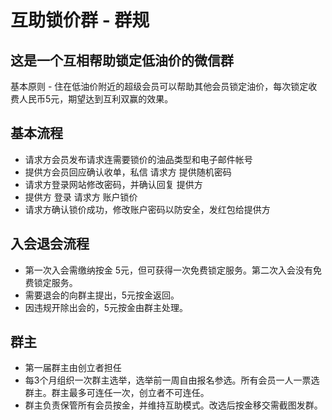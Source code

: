 # 互助锁价群 - 群规

## 这是一个互相帮助锁定低油价的微信群
基本原则 - 住在低油价附近的超级会员可以帮助其他会员锁定油价，每次锁定收费人民币5元，期望达到互利双赢的效果。

## 基本流程
- 请求方会员发布请求连需要锁价的油品类型和电子邮件帐号
- 提供方会员回应确认收单，私信 请求方 提供随机密码
- 请求方登录网站修改密码，并确认回复 提供方
- 提供方 登录 请求方 账户锁价
- 请求方确认锁价成功，修改账户密码以防安全，发红包给提供方

## 入会退会流程
- 第一次入会需缴纳按金 5元，但可获得一次免费锁定服务。第二次入会没有免费锁定服务。
- 需要退会的向群主提出，5元按金返回。
- 因违规开除出会的，5元按金由群主处理。

## 群主
- 第一届群主由创立者担任
- 每3个月组织一次群主选举，选举前一周自由报名参选。所有会员一人一票选群主。群主最多可连任一次，创立者不可连任。
- 群主负责保管所有会员按金，并维持互助模式。改选后按金移交需截图发群。
